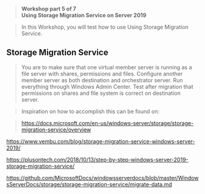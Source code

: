 >   **Workshop part 5 of 7**  
>   **Using Storage Migration Service on Server 2019**

>   In this Workshop, you will test how to use Using Storage Migration Service.

Storage Migration Service
-------------------------

>   You are to make sure that one virtual member server is running as a file
>   server with shares, permissions and files. Configure another member server
>   as both destination and orchestrator server. Run everything through Windows
>   Admin Center. Test after migration that permissions on shares and file
>   system is correct on destination server.

>   Inspiration on how to accomplish this can be found on:

>   <https://docs.microsoft.com/en-us/windows-server/storage/storage-migration-service/overview>

<https://www.vembu.com/blog/storage-migration-service-windows-server-2019/>

<https://plusontech.com/2018/10/13/step-by-step-windows-server-2019-storage-migration-service/>

<https://github.com/MicrosoftDocs/windowsserverdocs/blob/master/WindowsServerDocs/storage/storage-migration-service/migrate-data.md>
